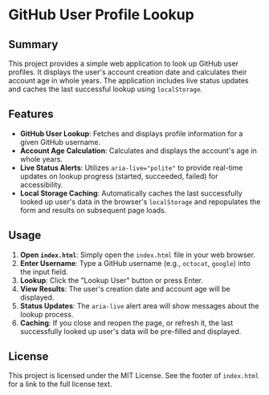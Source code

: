 # GitHub User Profile Lookup

## Summary
This project provides a simple web application to look up GitHub user profiles. It displays the user's account creation date and calculates their account age in whole years. The application includes live status updates and caches the last successful lookup using `localStorage`.

## Features
*   **GitHub User Lookup**: Fetches and displays profile information for a given GitHub username.
*   **Account Age Calculation**: Calculates and displays the account's age in whole years.
*   **Live Status Alerts**: Utilizes `aria-live="polite"` to provide real-time updates on lookup progress (started, succeeded, failed) for accessibility.
*   **Local Storage Caching**: Automatically caches the last successfully looked up user's data in the browser's `localStorage` and repopulates the form and results on subsequent page loads.

## Usage
1.  **Open `index.html`**: Simply open the `index.html` file in your web browser.
2.  **Enter Username**: Type a GitHub username (e.g., `octocat`, `google`) into the input field.
3.  **Lookup**: Click the "Lookup User" button or press Enter.
4.  **View Results**: The user's creation date and account age will be displayed.
5.  **Status Updates**: The `aria-live` alert area will show messages about the lookup process.
6.  **Caching**: If you close and reopen the page, or refresh it, the last successfully looked up user's data will be pre-filled and displayed.

## License
This project is licensed under the MIT License. See the footer of `index.html` for a link to the full license text.